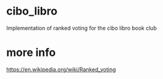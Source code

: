 # cibo_libro
Implementation of ranked voting for the cibo libro book club

# more info
https://en.wikipedia.org/wiki/Ranked_voting
